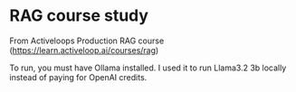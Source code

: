 # RAG course study

From Activeloops Production RAG course (https://learn.activeloop.ai/courses/rag)

To run, you must have Ollama installed. I used it to run Llama3.2 3b locally instead of paying for OpenAI credits.
